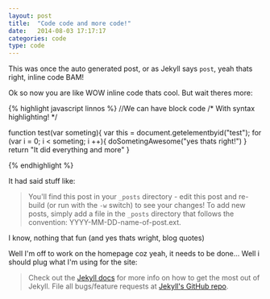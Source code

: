 ```yaml
---
layout: post
title:  "Code code and more code!"
date:   2014-08-03 17:17:17
categories: code
type: code
---
```


This was once the auto generated post, or as Jekyll says `post`, yeah thats right, inline code BAM! 
<!--more-->
Ok so now you are like WOW inline code thats cool. But wait theres more:

{% highlight javascript linnos %}
//We can have block code
/* 
With syntax highlighting!
*/

function test(var someting){
	var this = document.getelementbyid("test");
	for (var i = 0; i < someting; i ++){
		doSometingAwesome("yes thats right!") 
	}
	return "It did everything and more"
}

{% endhighlight %}

It had said stuff like:

>You'll find this post in your `_posts` directory - edit this post and re-build (or run with the `-w` switch) to see your changes!
>To add new posts, simply add a file in the `_posts` directory that follows the convention: YYYY-MM-DD-name-of-post.ext.

I know, nothing that fun (and yes thats wright, blog quotes)


Well I'm off to work on the homepage coz yeah, it needs to be done... Well i should plug what I'm using for the site:

>Check out the [Jekyll docs][jekyll] for more info on how to get the most out of Jekyll. File all bugs/feature requests at [Jekyll's GitHub repo][jekyll-gh].

[jekyll-gh]: https://github.com/jekyll/jekyll
[jekyll]:    http://jekyllrb.com
